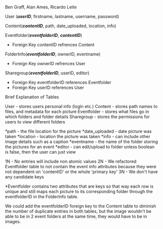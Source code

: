 Ben Graff, Alan Ames, Ricardo Leite 

User (***userID***, firstname, lastname, username, password)

Content(***contentID***, path, date_uploaded, location, info) 

Eventfolder(***eventfolderID***, ***contentID***) 
  - Foreign Key contentID refrences Content
 
FolderInfo(***eventfolderID***, ownerID, eventname)
  - Foreign Key ownerID refrences User
  
Sharegroup(***eventfolderID***, userID, editor)
  - Foreign Key eventfolderID references Eventfolder
  - Foreign Key userID references User


Brief Explanation of Tables

User - stores users personal info (login etc.)
Content - stores path names to files, and metadata for each picture
Eventfolder - stores what files go in which folders and folder details
Sharegroup - stores the permissions for users to view different folders

*path - the file location for the picture
*date_uploaded - date picture was taken
*location - location the picture was taken
*info - can include other image details such as a caption
*eventname - the name of the folder storing the pictures for an event
*editor - can edit/upload to folder unless boolean is false, then the user can just view

1N - No entries will include non atomic values
2N - We refactored Eventfolder table to not contain the event info attributes because they were not dependent on 'contentID' or the whole 'primary key'
3N - We don't have any candidate keys 

*Eventfolder contains two attributes that are keys so that way each row is unique and still maps each picture to its corresponding folder through the eventfolderID in the FolderInfo table.

We could add the eventfolderID foreign key to the Content table to diminish the number of duplicate entries in both tables, but the image wouldn't be able to be in 2 event folders at the same time, they would have to be in images. 
